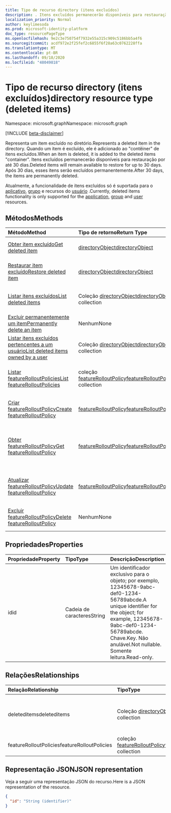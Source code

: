 ```yaml
---
title: Tipo de recurso directory (itens excluídos)
description: . Itens excluídos permanecerão disponíveis para restauração por até 30 dias. Após 30 dias, esses itens serão excluídos permanentemente.
localization_priority: Normal
author: keylimesoda
ms.prod: microsoft-identity-platform
doc_type: resourcePageType
ms.openlocfilehash: 9e2c3e750754f7932e55a315c909c5186bb5a4f6
ms.sourcegitcommit: acdf972e2f25fef2c6855f6f28a63c0762228ffa
ms.translationtype: MT
ms.contentlocale: pt-BR
ms.lasthandoff: 09/18/2020
ms.locfileid: "48049818"
---
```

# <a name="directory-resource-type-deleted-items"></a><span data-ttu-id="578d0-105">Tipo de recurso directory (itens excluídos)</span><span class="sxs-lookup"><span data-stu-id="578d0-105">directory resource type (deleted items)</span></span>

<span data-ttu-id="578d0-106">Namespace: microsoft.graph</span><span class="sxs-lookup"><span data-stu-id="578d0-106">Namespace: microsoft.graph</span></span>

[!INCLUDE [beta-disclaimer](../../includes/beta-disclaimer.md)]

<span data-ttu-id="578d0-107">Representa um item excluído no diretório.</span><span class="sxs-lookup"><span data-stu-id="578d0-107">Represents a deleted item in the directory.</span></span> <span data-ttu-id="578d0-108">Quando um item é excluído, ele é adicionado ao "contêiner" de itens excluídos.</span><span class="sxs-lookup"><span data-stu-id="578d0-108">When an item is deleted, it is added to the deleted items "container".</span></span> <span data-ttu-id="578d0-109">Itens excluídos permanecerão disponíveis para restauração por até 30 dias.</span><span class="sxs-lookup"><span data-stu-id="578d0-109">Deleted items will remain available to restore for up to 30 days.</span></span> <span data-ttu-id="578d0-110">Após 30 dias, esses itens serão excluídos permanentemente.</span><span class="sxs-lookup"><span data-stu-id="578d0-110">After 30 days, the items are permanently deleted.</span></span>

<span data-ttu-id="578d0-111">Atualmente, a funcionalidade de itens excluídos só é suportada para o [aplicativo](application.md), [grupo](group.md) e recursos do [usuário](user.md) .</span><span class="sxs-lookup"><span data-stu-id="578d0-111">Currently, deleted items functionality is only supported for the [application](application.md), [group](group.md) and [user](user.md) resources.</span></span>

## <a name="methods"></a><span data-ttu-id="578d0-112">Métodos</span><span class="sxs-lookup"><span data-stu-id="578d0-112">Methods</span></span>

| <span data-ttu-id="578d0-113">Método</span><span class="sxs-lookup"><span data-stu-id="578d0-113">Method</span></span>         | <span data-ttu-id="578d0-114">Tipo de retorno</span><span class="sxs-lookup"><span data-stu-id="578d0-114">Return Type</span></span> | <span data-ttu-id="578d0-115">Descrição</span><span class="sxs-lookup"><span data-stu-id="578d0-115">Description</span></span> |
|:---------------|:------------|:------------|
|[<span data-ttu-id="578d0-116">Obter item excluído</span><span class="sxs-lookup"><span data-stu-id="578d0-116">Get deleted item</span></span>](../api/directory-deleteditems-get.md) | [<span data-ttu-id="578d0-117">directoryObject</span><span class="sxs-lookup"><span data-stu-id="578d0-117">directoryObject</span></span>](directoryobject.md) | <span data-ttu-id="578d0-118">Obtém as propriedades de um item excluído.</span><span class="sxs-lookup"><span data-stu-id="578d0-118">Gets the properties of a deleted item.</span></span> |
|[<span data-ttu-id="578d0-119">Restaurar item excluído</span><span class="sxs-lookup"><span data-stu-id="578d0-119">Restore deleted item</span></span>](../api/directory-deleteditems-restore.md) |[<span data-ttu-id="578d0-120">directoryObject</span><span class="sxs-lookup"><span data-stu-id="578d0-120">directoryObject</span></span>](directoryobject.md)| <span data-ttu-id="578d0-121">Restaura um item recentemente excluído.</span><span class="sxs-lookup"><span data-stu-id="578d0-121">Restores a recently deleted item.</span></span> |
|[<span data-ttu-id="578d0-122">Listar itens excluídos</span><span class="sxs-lookup"><span data-stu-id="578d0-122">List deleted items</span></span>](../api/directory-deleteditems-list.md) |<span data-ttu-id="578d0-123">Coleção [directoryObject](directoryobject.md)</span><span class="sxs-lookup"><span data-stu-id="578d0-123">[directoryObject](directoryobject.md) collection</span></span>| <span data-ttu-id="578d0-124">Obtém uma lista de itens recentemente excluídos.</span><span class="sxs-lookup"><span data-stu-id="578d0-124">Gets a list of recently deleted items.</span></span> |
|[<span data-ttu-id="578d0-125">Excluir permanentemente um item</span><span class="sxs-lookup"><span data-stu-id="578d0-125">Permanently delete an item</span></span>](../api/directory-deleteditems-delete.md) | <span data-ttu-id="578d0-126">Nenhum</span><span class="sxs-lookup"><span data-stu-id="578d0-126">None</span></span> | <span data-ttu-id="578d0-127">Exclui permanentemente um item.</span><span class="sxs-lookup"><span data-stu-id="578d0-127">Permanently deletes an item.</span></span> |
|[<span data-ttu-id="578d0-128">Listar itens excluídos pertencentes a um usuário</span><span class="sxs-lookup"><span data-stu-id="578d0-128">List deleted items owned by a user</span></span>](../api/directory-deleteditems-user-owned.md) | <span data-ttu-id="578d0-129">Coleção [directoryObject](directoryobject.md)</span><span class="sxs-lookup"><span data-stu-id="578d0-129">[directoryObject](directoryobject.md) collection</span></span> | <span data-ttu-id="578d0-130">Lista itens de diretório pertencentes a um usuário.</span><span class="sxs-lookup"><span data-stu-id="578d0-130">Lists directory items owned by a user.</span></span> |
|[<span data-ttu-id="578d0-131">Listar featureRolloutPolicies</span><span class="sxs-lookup"><span data-stu-id="578d0-131">List featureRolloutPolicies</span></span>](../api/directory-list-featurerolloutpolicies.md) | <span data-ttu-id="578d0-132">coleção [featureRolloutPolicy](featurerolloutpolicy.md)</span><span class="sxs-lookup"><span data-stu-id="578d0-132">[featureRolloutPolicy](featurerolloutpolicy.md) collection</span></span> | <span data-ttu-id="578d0-133">Recupere uma lista de objetos featureRolloutPolicy.</span><span class="sxs-lookup"><span data-stu-id="578d0-133">Retrieve a list of featureRolloutPolicy objects.</span></span> |
|[<span data-ttu-id="578d0-134">Criar featureRolloutPolicy</span><span class="sxs-lookup"><span data-stu-id="578d0-134">Create featureRolloutPolicy</span></span>](../api/directory-post-featurerolloutpolicies.md) | [<span data-ttu-id="578d0-135">featureRolloutPolicy</span><span class="sxs-lookup"><span data-stu-id="578d0-135">featureRolloutPolicy</span></span>](featurerolloutpolicy.md) | <span data-ttu-id="578d0-136">Criar um novo objeto featureRolloutPolicy.</span><span class="sxs-lookup"><span data-stu-id="578d0-136">Create a new featureRolloutPolicy object.</span></span> |
| [<span data-ttu-id="578d0-137">Obter featureRolloutPolicy</span><span class="sxs-lookup"><span data-stu-id="578d0-137">Get featureRolloutPolicy</span></span>](../api/featurerolloutpolicy-get.md) | [<span data-ttu-id="578d0-138">featureRolloutPolicy</span><span class="sxs-lookup"><span data-stu-id="578d0-138">featureRolloutPolicy</span></span>](featurerolloutpolicy.md) | <span data-ttu-id="578d0-139">Recupere as propriedades e os relacionamentos do objeto featurerolloutpolicy.</span><span class="sxs-lookup"><span data-stu-id="578d0-139">Retrieve the properties and relationships of featurerolloutpolicy object.</span></span> |
| [<span data-ttu-id="578d0-140">Atualizar featureRolloutPolicy</span><span class="sxs-lookup"><span data-stu-id="578d0-140">Update featureRolloutPolicy</span></span>](../api/featurerolloutpolicy-update.md) | [<span data-ttu-id="578d0-141">featureRolloutPolicy</span><span class="sxs-lookup"><span data-stu-id="578d0-141">featureRolloutPolicy</span></span>](featurerolloutpolicy.md) | <span data-ttu-id="578d0-142">Atualize as propriedades do objeto featurerolloutpolicy.</span><span class="sxs-lookup"><span data-stu-id="578d0-142">Update the properties of featurerolloutpolicy object.</span></span> |
| [<span data-ttu-id="578d0-143">Excluir featureRolloutPolicy</span><span class="sxs-lookup"><span data-stu-id="578d0-143">Delete featureRolloutPolicy</span></span>](../api/featurerolloutpolicy-delete.md) | <span data-ttu-id="578d0-144">Nenhum</span><span class="sxs-lookup"><span data-stu-id="578d0-144">None</span></span> | <span data-ttu-id="578d0-145">Excluir um objeto featureRolloutPolicy.</span><span class="sxs-lookup"><span data-stu-id="578d0-145">Delete a featureRolloutPolicy object.</span></span> |

## <a name="properties"></a><span data-ttu-id="578d0-146">Propriedades</span><span class="sxs-lookup"><span data-stu-id="578d0-146">Properties</span></span>
| <span data-ttu-id="578d0-147">Propriedade</span><span class="sxs-lookup"><span data-stu-id="578d0-147">Property</span></span>   | <span data-ttu-id="578d0-148">Tipo</span><span class="sxs-lookup"><span data-stu-id="578d0-148">Type</span></span> |<span data-ttu-id="578d0-149">Descrição</span><span class="sxs-lookup"><span data-stu-id="578d0-149">Description</span></span>|
|:---------------|:--------|:----------|
|<span data-ttu-id="578d0-150">id</span><span class="sxs-lookup"><span data-stu-id="578d0-150">id</span></span>|<span data-ttu-id="578d0-151">Cadeia de caracteres</span><span class="sxs-lookup"><span data-stu-id="578d0-151">String</span></span>| <span data-ttu-id="578d0-152">Um identificador exclusivo para o objeto; por exemplo, 12345678-9abc-def0-1234-56789abcde.</span><span class="sxs-lookup"><span data-stu-id="578d0-152">A unique identifier for the object; for example, 12345678-9abc-def0-1234-56789abcde.</span></span> <span data-ttu-id="578d0-153">Chave.</span><span class="sxs-lookup"><span data-stu-id="578d0-153">Key.</span></span> <span data-ttu-id="578d0-154">Não anulável.</span><span class="sxs-lookup"><span data-stu-id="578d0-154">Not nullable.</span></span> <span data-ttu-id="578d0-155">Somente leitura.</span><span class="sxs-lookup"><span data-stu-id="578d0-155">Read-only.</span></span>|

## <a name="relationships"></a><span data-ttu-id="578d0-156">Relações</span><span class="sxs-lookup"><span data-stu-id="578d0-156">Relationships</span></span>
| <span data-ttu-id="578d0-157">Relação</span><span class="sxs-lookup"><span data-stu-id="578d0-157">Relationship</span></span> | <span data-ttu-id="578d0-158">Tipo</span><span class="sxs-lookup"><span data-stu-id="578d0-158">Type</span></span>   |<span data-ttu-id="578d0-159">Descrição</span><span class="sxs-lookup"><span data-stu-id="578d0-159">Description</span></span>|
|:---------------|:--------|:----------|
|<span data-ttu-id="578d0-160">deleteditems</span><span class="sxs-lookup"><span data-stu-id="578d0-160">deleteditems</span></span>|<span data-ttu-id="578d0-161">Coleção [directoryObject](directoryobject.md)</span><span class="sxs-lookup"><span data-stu-id="578d0-161">[directoryObject](directoryobject.md) collection</span></span>| <span data-ttu-id="578d0-162">Itens recentemente excluídos.</span><span class="sxs-lookup"><span data-stu-id="578d0-162">Recently deleted items.</span></span> <span data-ttu-id="578d0-163">Somente leitura.</span><span class="sxs-lookup"><span data-stu-id="578d0-163">Read-only.</span></span> <span data-ttu-id="578d0-164">Anulável.</span><span class="sxs-lookup"><span data-stu-id="578d0-164">Nullable.</span></span>|
|<span data-ttu-id="578d0-165">featureRolloutPolicies</span><span class="sxs-lookup"><span data-stu-id="578d0-165">featureRolloutPolicies</span></span>|<span data-ttu-id="578d0-166">coleção [featureRolloutPolicy](featurerolloutpolicy.md)</span><span class="sxs-lookup"><span data-stu-id="578d0-166">[featureRolloutPolicy](featurerolloutpolicy.md) collection</span></span>| <span data-ttu-id="578d0-167">Anulável.</span><span class="sxs-lookup"><span data-stu-id="578d0-167">Nullable.</span></span>|

## <a name="json-representation"></a><span data-ttu-id="578d0-168">Representação JSON</span><span class="sxs-lookup"><span data-stu-id="578d0-168">JSON representation</span></span>
<span data-ttu-id="578d0-169">Veja a seguir uma representação JSON do recurso.</span><span class="sxs-lookup"><span data-stu-id="578d0-169">Here is a JSON representation of the resource.</span></span>

<!-- {
  "blockType": "resource",
  "keyProperty":"id",
  "optionalProperties": [

  ],
  "@odata.type": "microsoft.graph.directory"
}-->

```json
{
  "id": "String (identifier)"
}
```

<!-- uuid: 8fcb5dbc-d5aa-4681-8e31-b001d5168d79
2015-10-25 14:57:30 UTC -->
<!--
{
  "type": "#page.annotation",
  "description": "directory resource",
  "keywords": "",
  "section": "documentation",
  "tocPath": "",
  "suppressions": []
}
-->


